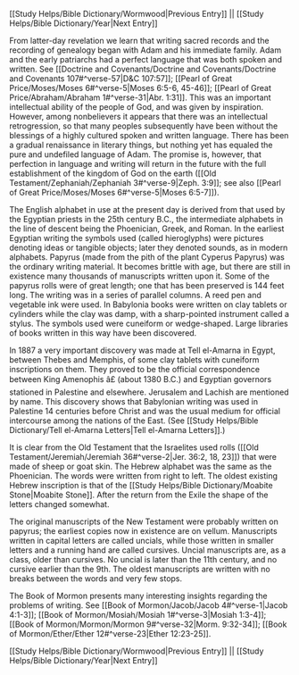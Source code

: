 [[Study Helps/Bible Dictionary/Wormwood|Previous Entry]]  ||  [[Study Helps/Bible Dictionary/Year|Next Entry]]

 From latter-day revelation we learn that writing sacred records and the recording of genealogy began with Adam and his immediate family. Adam and the early patriarchs had a perfect language that was both spoken and written. See [[Doctrine and Covenants/Doctrine and Covenants/Doctrine and Covenants 107#^verse-57|D&C 107:57]]; [[Pearl of Great Price/Moses/Moses 6#^verse-5|Moses 6:5-6, 45-46]]; [[Pearl of Great Price/Abraham/Abraham 1#^verse-31|Abr. 1:31]]. This was an important intellectual ability of the people of God, and was given by inspiration. However, among nonbelievers it appears that there was an intellectual retrogression, so that many peoples subsequently have been without the blessings of a highly cultured spoken and written language. There has been a gradual renaissance in literary things, but nothing yet has equaled the pure and undefiled language of Adam. The promise is, however, that perfection in language and writing will return in the future with the full establishment of the kingdom of God on the earth ([[Old Testament/Zephaniah/Zephaniah 3#^verse-9|Zeph. 3:9]]; see also [[Pearl of Great Price/Moses/Moses 6#^verse-5|Moses 6:5-7]]).

 The English alphabet in use at the present day is derived from that used by the Egyptian priests in the 25th century B.C., the intermediate alphabets in the line of descent being the Phoenician, Greek, and Roman. In the earliest Egyptian writing the symbols used (called hieroglyphs) were pictures denoting ideas or tangible objects; later they denoted sounds, as in modern alphabets. Papyrus (made from the pith of the plant Cyperus Papyrus) was the ordinary writing material. It becomes brittle with age, but there are still in existence many thousands of manuscripts written upon it. Some of the papyrus rolls were of great length; one that has been preserved is 144 feet long. The writing was in a series of parallel columns. A reed pen and vegetable ink were used. In Babylonia books were written on clay tablets or cylinders while the clay was damp, with a sharp-pointed instrument called a stylus. The symbols used were cuneiform or wedge-shaped. Large libraries of books written in this way have been discovered.

 In 1887 a very important discovery was made at Tell el-Amarna in Egypt, between Thebes and Memphis, of some clay tablets with cuneiform inscriptions on them. They proved to be the official correspondence between King Amenophis â£ (about 1380 B.C.) and Egyptian governors stationed in Palestine and elsewhere. Jerusalem and Lachish are mentioned by name. This discovery shows that Babylonian writing was used in Palestine 14 centuries before Christ and was the usual medium for official intercourse among the nations of the East. (See [[Study Helps/Bible Dictionary/Tell el-Amarna Letters|Tell el-Amarna Letters]].)

 It is clear from the Old Testament that the Israelites used rolls ([[Old Testament/Jeremiah/Jeremiah 36#^verse-2|Jer. 36:2, 18, 23]]) that were made of sheep or goat skin. The Hebrew alphabet was the same as the Phoenician. The words were written from right to left. The oldest existing Hebrew inscription is that of the [[Study Helps/Bible Dictionary/Moabite Stone|Moabite Stone]]. After the return from the Exile the shape of the letters changed somewhat.

 The original manuscripts of the New Testament were probably written on papyrus; the earliest copies now in existence are on vellum. Manuscripts written in capital letters are called uncials, while those written in smaller letters and a running hand are called cursives. Uncial manuscripts are, as a class, older than cursives. No uncial is later than the 11th century, and no cursive earlier than the 9th. The oldest manuscripts are written with no breaks between the words and very few stops.

 The Book of Mormon presents many interesting insights regarding the problems of writing. See [[Book of Mormon/Jacob/Jacob 4#^verse-1|Jacob 4:1-3]]; [[Book of Mormon/Mosiah/Mosiah 1#^verse-3|Mosiah 1:3-4]]; [[Book of Mormon/Mormon/Mormon 9#^verse-32|Morm. 9:32-34]]; [[Book of Mormon/Ether/Ether 12#^verse-23|Ether 12:23-25]].

[[Study Helps/Bible Dictionary/Wormwood|Previous Entry]]  ||  [[Study Helps/Bible Dictionary/Year|Next Entry]]